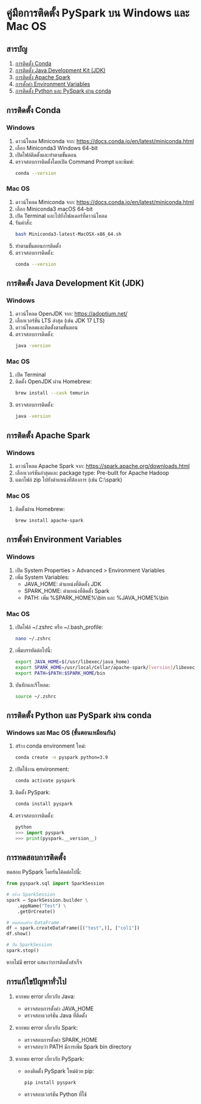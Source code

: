 # คู่มือการติดตั้ง PySpark บน Windows และ Mac OS

## สารบัญ
1. [การติดตั้ง Conda](#การติดตั้ง-conda)
2. [การติดตั้ง Java Development Kit (JDK)](#การติดตั้ง-java-development-kit-jdk)
3. [การติดตั้ง Apache Spark](#การติดตั้ง-apache-spark)
4. [การตั้งค่า Environment Variables](#การตั้งค่า-environment-variables)
5. [การติดตั้ง Python และ PySpark ผ่าน conda](#การติดตั้ง-python-และ-pyspark-ผ่าน-conda)

## การติดตั้ง Conda

### Windows
1. ดาวน์โหลด Miniconda จาก: https://docs.conda.io/en/latest/miniconda.html
2. เลือก Miniconda3 Windows 64-bit
3. เปิดไฟล์ติดตั้งและทำตามขั้นตอน
4. ตรวจสอบการติดตั้งโดยเปิด Command Prompt และพิมพ์:
   ```bash
   conda --version
   ```

### Mac OS
1. ดาวน์โหลด Miniconda จาก: https://docs.conda.io/en/latest/miniconda.html
2. เลือก Miniconda3 macOS 64-bit
3. เปิด Terminal และไปยังโฟลเดอร์ที่ดาวน์โหลด
4. รันคำสั่ง:
   ```bash
   bash Miniconda3-latest-MacOSX-x86_64.sh
   ```
5. ทำตามขั้นตอนการติดตั้ง
6. ตรวจสอบการติดตั้ง:
   ```bash
   conda --version
   ```

## การติดตั้ง Java Development Kit (JDK)

### Windows
1. ดาวน์โหลด OpenJDK จาก: https://adoptium.net/
2. เลือกเวอร์ชัน LTS ล่าสุด (เช่น JDK 17 LTS)
3. ดาวน์โหลดและติดตั้งตามขั้นตอน
4. ตรวจสอบการติดตั้ง:
   ```bash
   java -version
   ```

### Mac OS
1. เปิด Terminal
2. ติดตั้ง OpenJDK ผ่าน Homebrew:
   ```bash
   brew install --cask temurin
   ```
3. ตรวจสอบการติดตั้ง:
   ```bash
   java -version
   ```

## การติดตั้ง Apache Spark

### Windows
1. ดาวน์โหลด Apache Spark จาก: https://spark.apache.org/downloads.html
2. เลือกเวอร์ชันล่าสุดและ package type: Pre-built for Apache Hadoop
3. แตกไฟล์ zip ไปยังตำแหน่งที่ต้องการ (เช่น C:\spark)

### Mac OS
1. ติดตั้งผ่าน Homebrew:
   ```bash
   brew install apache-spark
   ```

## การตั้งค่า Environment Variables

### Windows
1. เปิด System Properties > Advanced > Environment Variables
2. เพิ่ม System Variables:
   - JAVA_HOME: ตำแหน่งที่ติดตั้ง JDK
   - SPARK_HOME: ตำแหน่งที่ติดตั้ง Spark
   - PATH: เพิ่ม %SPARK_HOME%\bin และ %JAVA_HOME%\bin

### Mac OS
1. เปิดไฟล์ ~/.zshrc หรือ ~/.bash_profile:
   ```bash
   nano ~/.zshrc
   ```
2. เพิ่มบรรทัดต่อไปนี้:
   ```bash
   export JAVA_HOME=$(/usr/libexec/java_home)
   export SPARK_HOME=/usr/local/Cellar/apache-spark/[version]/libexec
   export PATH=$PATH:$SPARK_HOME/bin
   ```
3. บันทึกและรีโหลด:
   ```bash
   source ~/.zshrc
   ```

## การติดตั้ง Python และ PySpark ผ่าน conda

### Windows และ Mac OS (ขั้นตอนเหมือนกัน)
1. สร้าง conda environment ใหม่:
   ```bash
   conda create -n pyspark python=3.9
   ```
2. เปิดใช้งาน environment:
   ```bash
   conda activate pyspark
   ```
3. ติดตั้ง PySpark:
   ```bash
   conda install pyspark
   ```
4. ตรวจสอบการติดตั้ง:
   ```python
   python
   >>> import pyspark
   >>> print(pyspark.__version__)
   ```

## การทดสอบการติดตั้ง

ทดสอบ PySpark โดยรันโค้ดต่อไปนี้:
```python
from pyspark.sql import SparkSession

# สร้าง SparkSession
spark = SparkSession.builder \
    .appName("Test") \
    .getOrCreate()

# ทดสอบสร้าง DataFrame
df = spark.createDataFrame([("test",)], ["col1"])
df.show()

# ปิด SparkSession
spark.stop()
```

หากไม่มี error แสดงว่าการติดตั้งสำเร็จ

## การแก้ไขปัญหาทั่วไป

1. หากพบ error เกี่ยวกับ Java:
   - ตรวจสอบการตั้งค่า JAVA_HOME
   - ตรวจสอบเวอร์ชัน Java ที่ติดตั้ง

2. หากพบ error เกี่ยวกับ Spark:
   - ตรวจสอบการตั้งค่า SPARK_HOME
   - ตรวจสอบว่า PATH มีการเพิ่ม Spark bin directory

3. หากพบ error เกี่ยวกับ PySpark:
   - ลองติดตั้ง PySpark ใหม่ด้วย pip:
     ```bash
     pip install pyspark
     ```
   - ตรวจสอบเวอร์ชัน Python ที่ใช้
